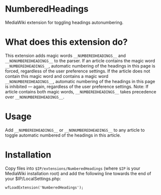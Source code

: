 # NumberedHeadings

MediaWiki extension for toggling headings autonumbering.

# What does this extension do?

This extension adds magic words `__NUMBEREDHEADINGS__` and `__NONUMBEREDHEADINGS__` to the parser. If an article contains the magic word `__NUMBEREDHEADINGS__`, automatic numbering of the headings in this page is forced, regardless of the user preference settings. If the article does not contain this magic word and contains a magic word `__NONUMBEREDHEADINGS__`, automatic numbering of the headings in this page is inhibited — again, regardless of the user preference settings. Note: If article contains both magic words, `__NUMBEREDHEADINGS__` takes precedence over `__NONUMBEREDHEADINGS__`.

# Usage

Add `__NUMBEREDHEADINGS__` or `__NONUMBEREDHEADINGS__` to any article to toggle automatic numbered of the headings in this article.

# Installation

Copy files into `$IP/extensions/NumberedHeadings` (where `$IP` is your MediaWiki installation root) and add the following line towards the end of your $IP/LocalSettings.php:

`wfLoadExtension('NumberedHeadings');`
